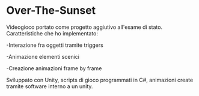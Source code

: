 # Over-The-Sunset
Videogioco portato come progetto aggiutivo all'esame di stato.  
Caratteristiche che ho implementato: 

-Interazione fra oggetti tramite triggers 

-Animazione elementi scenici 

-Creazione animazioni frame by frame 

Sviluppato con Unity, scripts di gioco programmati in C#, animazioni create tramite software interno a un unity.
